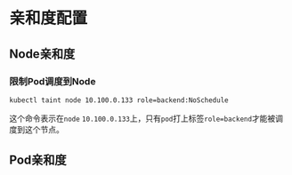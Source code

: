 # 亲和度配置

## Node亲和度

### 限制Pod调度到Node

```bash
kubectl taint node 10.100.0.133 role=backend:NoSchedule
```

这个命令表示在`node` `10.100.0.133`上，只有`pod`打上标签`role=backend`才能被调度到这个节点。

## Pod亲和度

